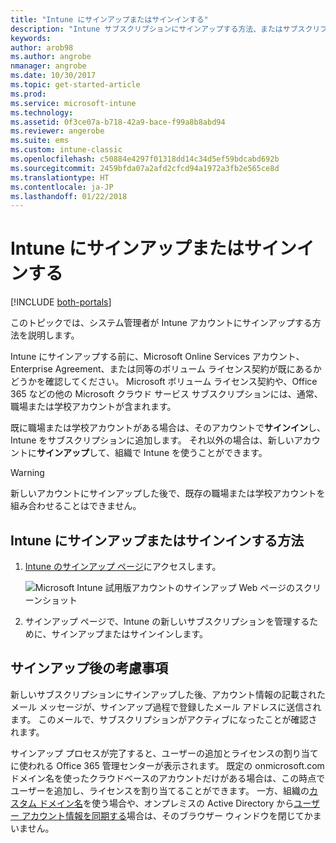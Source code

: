 ```yaml
---
title: "Intune にサインアップまたはサインインする"
description: "Intune サブスクリプションにサインアップする方法、またはサブスクリプションを使用してサインインする方法"
keywords: 
author: arob98
ms.author: angrobe
nmanager: angrobe
ms.date: 10/30/2017
ms.topic: get-started-article
ms.prod: 
ms.service: microsoft-intune
ms.technology: 
ms.assetid: 0f3ce07a-b718-42a9-bace-f99a8b8abd94
ms.reviewer: angerobe
ms.suite: ems
ms.custom: intune-classic
ms.openlocfilehash: c50884e4297f01318dd14c34d5ef59bdcabd692b
ms.sourcegitcommit: 2459bfda07a2afd2cfcd94a1972a3fb2e565ce8d
ms.translationtype: HT
ms.contentlocale: ja-JP
ms.lasthandoff: 01/22/2018
---
```

# <a name="sign-up-or-sign-in-to-intune"></a>Intune にサインアップまたはサインインする

[!INCLUDE [both-portals](./includes/note-for-both-portals.md)]

このトピックでは、システム管理者が Intune アカウントにサインアップする方法を説明します。

Intune にサインアップする前に、Microsoft Online Services アカウント、Enterprise Agreement、または同等のボリューム ライセンス契約が既にあるかどうかを確認してください。 Microsoft ボリューム ライセンス契約や、Office 365 などの他の Microsoft クラウド サービス サブスクリプションには、通常、職場または学校アカウントが含まれます。

既に職場または学校アカウントがある場合は、そのアカウントで**サインイン**し、Intune をサブスクリプションに追加します。 それ以外の場合は、新しいアカウントに**サインアップ**して、組織で Intune を使うことができます。

>[!WARNING]
>新しいアカウントにサインアップした後で、既存の職場または学校アカウントを組み合わせることはできません。

## <a name="how-to-sign-up-or-sign-in-to-intune"></a>Intune にサインアップまたはサインインする方法

1. [Intune のサインアップ ページ](https://portal.office.com/Signup/Signup.aspx?OfferId=40BE278A-DFD1-470a-9EF7-9F2596EA7FF9&dl=INTUNE_A&ali=1#0%20)にアクセスします。

   ![Microsoft Intune 試用版アカウントのサインアップ Web ページのスクリーンショット](./media/account-sign-up-site.png)

2. サインアップ ページで、Intune の新しいサブスクリプションを管理するために、サインアップまたはサインインします。

## <a name="post-sign-up-considerations"></a>サインアップ後の考慮事項
新しいサブスクリプションにサインアップした後、アカウント情報の記載されたメール メッセージが、サインアップ過程で登録したメール アドレスに送信されます。 このメールで、サブスクリプションがアクティブになったことが確認されます。

サインアップ プロセスが完了すると、ユーザーの追加とライセンスの割り当てに使われる Office 365 管理センターが表示されます。 既定の onmicrosoft.com ドメイン名を使ったクラウドベースのアカウントだけがある場合は、この時点でユーザーを追加し、ライセンスを割り当てることができます。 一方、組織の[カスタム ドメイン名](custom-domain-name-configure.md)を使う場合や、オンプレミスの Active Directory から[ユーザー アカウント情報を同期する](users-add.md#sync-active-directory-and-add-users-to-intune)場合は、そのブラウザー ウィンドウを閉じてかまいません。
